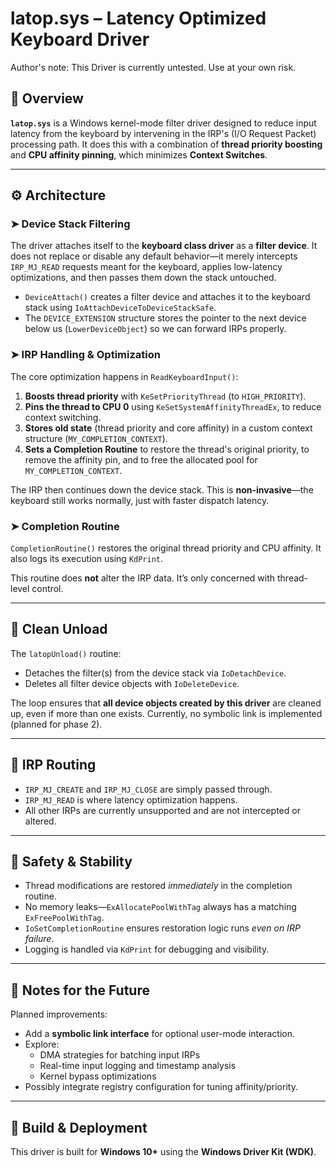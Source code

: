 # latop.sys – Latency Optimized Keyboard Driver

Author's note: This Driver is currently untested. Use at your own risk. 

## 🧠 Overview

**`latop.sys`** is a Windows kernel-mode filter driver designed to reduce input latency from the keyboard by intervening in the IRP's (I/O Request Packet) processing path. It does this with a combination of **thread priority boosting** and **CPU affinity pinning**, which minimizes **Context Switches**. 


---

## ⚙️ Architecture

### ➤ Device Stack Filtering

The driver attaches itself to the **keyboard class driver** as a **filter device**. It does not replace or disable any default behavior—it merely intercepts `IRP_MJ_READ` requests meant for the keyboard, applies low-latency optimizations, and then passes them down the stack untouched.

- `DeviceAttach()` creates a filter device and attaches it to the keyboard stack using `IoAttachDeviceToDeviceStackSafe`.
- The `DEVICE_EXTENSION` structure stores the pointer to the next device below us (`LowerDeviceObject`) so we can forward IRPs properly.

### ➤ IRP Handling & Optimization

The core optimization happens in `ReadKeyboardInput()`:

1. **Boosts thread priority** with `KeSetPriorityThread` (to `HIGH_PRIORITY`).
2. **Pins the thread to CPU 0** using `KeSetSystemAffinityThreadEx`, to reduce context switching.
3. **Stores old state** (thread priority and core affinity) in a custom context structure (`MY_COMPLETION_CONTEXT`).
4. **Sets a Completion Routine** to restore the thread's original priority, to remove the affinity pin, and to free the allocated pool for `MY_COMPLETION_CONTEXT`.

The IRP then continues down the device stack. This is **non-invasive**—the keyboard still works normally, just with faster dispatch latency.

### ➤ Completion Routine

`CompletionRoutine()` restores the original thread priority and CPU affinity. It also logs its execution using `KdPrint`.

This routine does **not** alter the IRP data. It’s only concerned with thread-level control.

---

## 🧹 Clean Unload

The `latopUnload()` routine:

- Detaches the filter(s) from the device stack via `IoDetachDevice`.
- Deletes all filter device objects with `IoDeleteDevice`.

The loop ensures that **all device objects created by this driver** are cleaned up, even if more than one exists. Currently, no symbolic link is implemented (planned for phase 2).

---

## 🛑 IRP Routing

- `IRP_MJ_CREATE` and `IRP_MJ_CLOSE` are simply passed through.
- `IRP_MJ_READ` is where latency optimization happens.
- All other IRPs are currently unsupported and are not intercepted or altered.

---

## 🔐 Safety & Stability

- Thread modifications are restored *immediately* in the completion routine.
- No memory leaks—`ExAllocatePoolWithTag` always has a matching `ExFreePoolWithTag`.
- `IoSetCompletionRoutine` ensures restoration logic runs *even on IRP failure*.
- Logging is handled via `KdPrint` for debugging and visibility.

---

## 📌 Notes for the Future

Planned improvements:

- Add a **symbolic link interface** for optional user-mode interaction.
- Explore:
  - DMA strategies for batching input IRPs
  - Real-time input logging and timestamp analysis
  - Kernel bypass optimizations
- Possibly integrate registry configuration for tuning affinity/priority.

---

## 🔧 Build & Deployment

This driver is built for **Windows 10+** using the **Windows Driver Kit (WDK)**.
